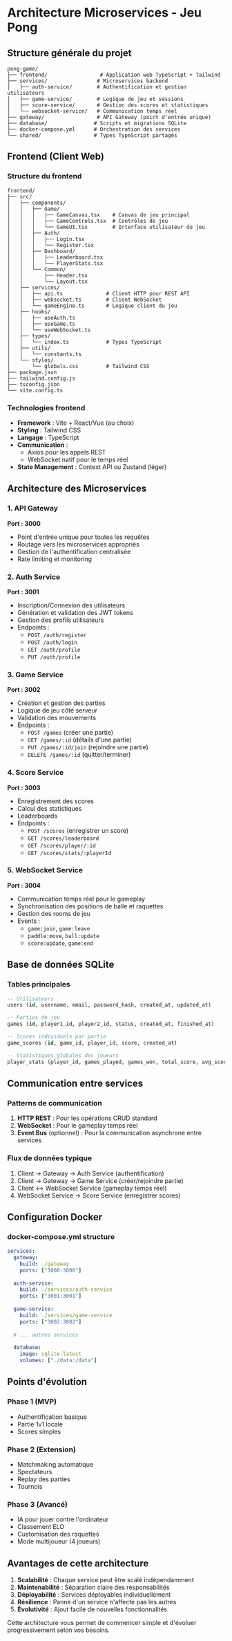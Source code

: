 # Architecture Microservices - Jeu Pong

## Structure générale du projet

```
pong-game/
├── frontend/                 # Application web TypeScript + Tailwind
├── services/                # Microservices backend
│   ├── auth-service/        # Authentification et gestion utilisateurs
│   ├── game-service/        # Logique de jeu et sessions
│   ├── score-service/       # Gestion des scores et statistiques
│   └── websocket-service/   # Communication temps réel
├── gateway/                 # API Gateway (point d'entrée unique)
├── database/               # Scripts et migrations SQLite
├── docker-compose.yml      # Orchestration des services
└── shared/                 # Types TypeScript partagés
```

## Frontend (Client Web)

### Structure du frontend
```
frontend/
├── src/
│   ├── components/
│   │   ├── Game/
│   │   │   ├── GameCanvas.tsx    # Canvas de jeu principal
│   │   │   ├── GameControls.tsx  # Contrôles de jeu
│   │   │   └── GameUI.tsx        # Interface utilisateur du jeu
│   │   ├── Auth/
│   │   │   ├── Login.tsx
│   │   │   └── Register.tsx
│   │   ├── Dashboard/
│   │   │   ├── Leaderboard.tsx
│   │   │   └── PlayerStats.tsx
│   │   └── Common/
│   │       ├── Header.tsx
│   │       └── Layout.tsx
│   ├── services/
│   │   ├── api.ts              # Client HTTP pour REST API
│   │   ├── websocket.ts        # Client WebSocket
│   │   └── gameEngine.ts       # Logique client du jeu
│   ├── hooks/
│   │   ├── useAuth.ts
│   │   ├── useGame.ts
│   │   └── useWebSocket.ts
│   ├── types/
│   │   └── index.ts            # Types TypeScript
│   ├── utils/
│   │   └── constants.ts
│   └── styles/
│       └── globals.css         # Tailwind CSS
├── package.json
├── tailwind.config.js
├── tsconfig.json
└── vite.config.ts
```

### Technologies frontend
- **Framework** : Vite + React/Vue (au choix)
- **Styling** : Tailwind CSS
- **Langage** : TypeScript
- **Communication** : 
  - Axios pour les appels REST
  - WebSocket natif pour le temps réel
- **State Management** : Context API ou Zustand (léger)

## Architecture des Microservices

### 1. API Gateway
**Port : 3000**
- Point d'entrée unique pour toutes les requêtes
- Routage vers les microservices appropriés
- Gestion de l'authentification centralisée
- Rate limiting et monitoring

### 2. Auth Service
**Port : 3001**
- Inscription/Connexion des utilisateurs
- Génération et validation des JWT tokens
- Gestion des profils utilisateurs
- Endpoints :
  - `POST /auth/register`
  - `POST /auth/login`
  - `GET /auth/profile`
  - `PUT /auth/profile`

### 3. Game Service
**Port : 3002**
- Création et gestion des parties
- Logique de jeu côté serveur
- Validation des mouvements
- Endpoints :
  - `POST /games` (créer une partie)
  - `GET /games/:id` (détails d'une partie)
  - `PUT /games/:id/join` (rejoindre une partie)
  - `DELETE /games/:id` (quitter/terminer)

### 4. Score Service
**Port : 3003**
- Enregistrement des scores
- Calcul des statistiques
- Leaderboards
- Endpoints :
  - `POST /scores` (enregistrer un score)
  - `GET /scores/leaderboard`
  - `GET /scores/player/:id`
  - `GET /scores/stats/:playerId`

### 5. WebSocket Service
**Port : 3004**
- Communication temps réel pour le gameplay
- Synchronisation des positions de balle et raquettes
- Gestion des rooms de jeu
- Events :
  - `game:join`, `game:leave`
  - `paddle:move`, `ball:update`
  - `score:update`, `game:end`

## Base de données SQLite

### Tables principales
```sql
-- Utilisateurs
users (id, username, email, password_hash, created_at, updated_at)

-- Parties de jeu
games (id, player1_id, player2_id, status, created_at, finished_at)

-- Scores individuels par partie
game_scores (id, game_id, player_id, score, created_at)

-- Statistiques globales des joueurs
player_stats (player_id, games_played, games_won, total_score, avg_score)
```

## Communication entre services

### Patterns de communication
1. **HTTP REST** : Pour les opérations CRUD standard
2. **WebSocket** : Pour le gameplay temps réel
3. **Event Bus** (optionnel) : Pour la communication asynchrone entre services

### Flux de données typique
1. Client → Gateway → Auth Service (authentification)
2. Client → Gateway → Game Service (créer/rejoindre partie)
3. Client ↔ WebSocket Service (gameplay temps réel)
4. WebSocket Service → Score Service (enregistrer scores)

## Configuration Docker

### docker-compose.yml structure
```yaml
services:
  gateway:
    build: ./gateway
    ports: ["3000:3000"]
  
  auth-service:
    build: ./services/auth-service
    ports: ["3001:3001"]
  
  game-service:
    build: ./services/game-service
    ports: ["3002:3002"]
  
  # ... autres services
  
  database:
    image: sqlite:latest
    volumes: ["./data:/data"]
```

## Points d'évolution

### Phase 1 (MVP)
- Authentification basique
- Partie 1v1 locale
- Scores simples

### Phase 2 (Extension)
- Matchmaking automatique
- Spectateurs
- Replay des parties
- Tournois

### Phase 3 (Avancé)
- IA pour jouer contre l'ordinateur
- Classement ELO
- Customisation des raquettes
- Mode multijoueur (4 joueurs)

## Avantages de cette architecture

1. **Scalabilité** : Chaque service peut être scalé indépendamment
2. **Maintenabilité** : Séparation claire des responsabilités
3. **Déployabilité** : Services déployables individuellement
4. **Résilience** : Panne d'un service n'affecte pas les autres
5. **Évolutivité** : Ajout facile de nouvelles fonctionnalités

Cette architecture vous permet de commencer simple et d'évoluer progressivement selon vos besoins.